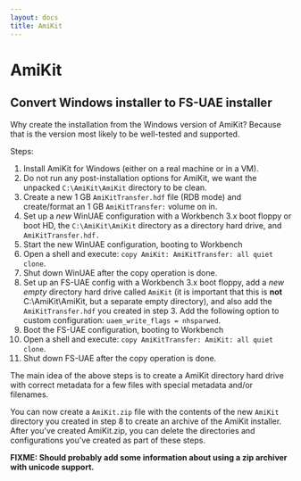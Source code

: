 ```yaml
---
layout: docs
title: AmiKit
---
```


# AmiKit


## Convert Windows installer to FS-UAE installer

Why create the installation from the Windows version of AmiKit? Because
that is the version most likely to be well-tested and supported.

Steps:

1. Install AmiKit for Windows (either on a real machine or in a VM).
2. Do not run any post-installation options for AmiKit, we want the unpacked
   `C:\AmiKit\AmiKit` directory to be clean.
3. Create a new 1 GB `AmiKitTransfer.hdf` file (RDB mode) and create/format
   an 1 GB `AmiKitTransfer:` volume on in.
4. Set up a *new* WinUAE configuration with a Workbench 3.x boot floppy
   or boot HD, the `C:\AmiKit\AmiKit` directory as a directory hard drive,
   and `AmiKitTransfer.hdf.`
5. Start the new WinUAE configuration, booting to Workbench
6. Open a shell and execute: `copy AmiKit: AmiKitTransfer: all quiet clone`.
7. Shut down WinUAE after the copy operation is done.
8. Set up an FS-UAE config with a Workbench 3.x boot floppy, add a *new*
   *empty* directory hard drive called `AmiKit` (it is important that this
   is **not** C:\AmiKit\AmiKit, but a separate empty directory), and also add
   the `AmiKitTransfer.hdf` you created in step 3. Add the following option to
   custom configuration: `uaem_write_flags = nhsparwed`.
9. Boot the FS-UAE configuration, booting to Workbench
10. Open a shell and execute: `copy AmiKitTransfer: AmiKit: all quiet clone`.
11. Shut down FS-UAE after the copy operation is done.

The main idea of the above steps is to create a AmiKit directory hard drive
with correct metadata for a few files with special metadata and/or filenames.

You can now create a `AmiKit.zip` file with the contents of the new `AmiKit`
directory you created in step 8 to create an archive of the AmiKit installer.
After you've created AmiKit.zip, you can delete the directories and
configurations you've created as part of these steps.

**FIXME: Should probably add some information about using a zip
archiver with unicode support.**
